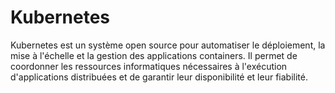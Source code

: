 # Kubernetes
Kubernetes est un système open source pour automatiser le déploiement, la mise à l'échelle et la gestion des applications containers. Il permet de coordonner les ressources informatiques nécessaires à l'exécution d'applications distribuées et de garantir leur disponibilité et leur fiabilité.
